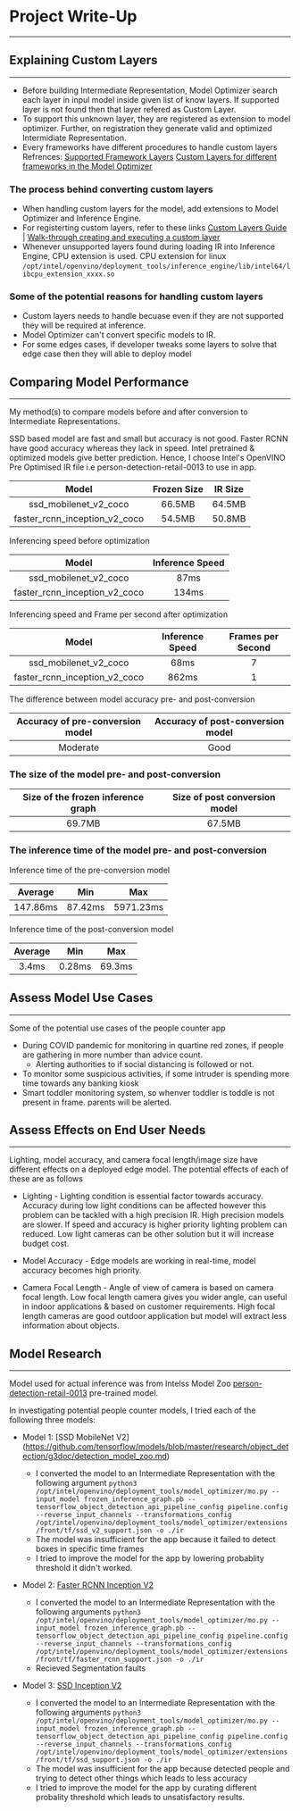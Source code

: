 # Project Write-Up
---
## Explaining Custom Layers
---
- Before building Intermediate Representation, Model Optimizer search each layer in inpul model inside given list of know layers. If supported layer is not found then that layer refered as Custom Layer.
- To support this unknown layer, they are registered as extension to model optimizer. Further, on registration they generate valid and optimized Intermidiate Representation.
- Every frameworks have different procedures to handle custom layers 
Refrences:
[Supported Framework Layers](https://docs.openvinotoolkit.org/latest/_docs_MO_DG_prepare_model_Supported_Frameworks_Layers.html)
[Custom Layers for different frameworks in the Model Optimizer](https://docs.openvinotoolkit.org/2020.2/_docs_MO_DG_prepare_model_customize_model_optimizer_Customize_Model_Optimizer.html)

### The process behind converting custom layers
- When handling custom layers for the model, add extensions to Model Optimizer and Inference Engine.
- For registerting custom layers, refer to these links 
[Custom Layers Guide](https://docs.openvinotoolkit.org/latest/_docs_HOWTO_Custom_Layers_Guide.html) | [Walk-through creating and executing a custom layer](https://github.com/david-drew/OpenVINO-Custom-Layers/blob/master/2019.r2.0/ReadMe.Linux.2019.r2.md) 
- Whenever unsupported layers found during loading IR into Inference Engine, CPU extension is used.
CPU extension for linux
`/opt/intel/openvino/deployment_tools/inference_engine/lib/intel64/libcpu_extension_xxxx.so`

### Some of the potential reasons for handling custom layers
- Custom layers needs to handle becuase even if they are not supported they will be required at inference.
- Model Optimizer can't convert specific models to IR.
- For some edges cases, if developer tweaks some layers to solve that edge case then they will able to deploy model

## Comparing Model Performance
---
My method(s) to compare models before and after conversion to Intermediate Representations.

SSD based model are fast and small but accuracy is not good. Faster RCNN have good accuracy whereas they lack in speed. Intel pretrained & optimized models give better prediction. Hence, I choose Intel's OpenVINO Pre Optimised IR file i.e person-detection-retail-0013 to use in app.

|             Model             | Frozen Size | IR Size |
| :---------------------------: | :---------: | :-----: |
|     ssd_mobilenet_v2_coco     |   66.5MB    | 64.5MB  |
| faster_rcnn_inception_v2_coco |   54.5MB    | 50.8MB  |

Inferencing speed before optimization

|             Model             | Inference Speed |
| :---------------------------: | :-------------: |
|     ssd_mobilenet_v2_coco     |      87ms       |
| faster_rcnn_inception_v2_coco |      134ms      |

Inferencing speed and Frame per second after optimization 

|             Model             | Inference Speed | Frames per Second |
| :---------------------------: | :-------------: | :---------------: |
|     ssd_mobilenet_v2_coco     |      68ms       |         7         |
| faster_rcnn_inception_v2_coco |      862ms      |         1         |


The difference between model accuracy pre- and post-conversion

| Accuracy of pre-conversion model | Accuracy of post-conversion model |
| :------------------------------: | :-------------------------------: |
|             Moderate             |               Good                |

### The size of the model pre- and post-conversion
| Size of the frozen inference graph | Size of post conversion model |
| :--------------------------------: | :---------------------------: |
|               69.7MB               |            67.5MB             |

### The inference time of the model pre- and post-conversion

Inference time of the pre-conversion model

| Average  |   Min   |    Max    |
| :------: | :-----: | :-------: |
| 147.86ms | 87.42ms | 5971.23ms |

Inference time of the post-conversion model

| Average |  Min   |  Max   |
| :-----: | :----: | :----: |
|  3.4ms  | 0.28ms | 69.3ms |


## Assess Model Use Cases
---
Some of the potential use cases of the people counter app
-  During COVID pandemic for monitoring in quartine red zones, if people are gathering in more number than advice count.
    - Alerting authorities to if social distancing is followed or not.
- To monitor some suspicious activities, if some intruder is spending more time towards any banking kiosk
- Smart toddler monitoring system, so whenver toddler is toddle is not present in frame. parents will be alerted.

## Assess Effects on End User Needs
---
Lighting, model accuracy, and camera focal length/image size have different effects on a
deployed edge model. The potential effects of each of these are as follows

- Lighting -
Lighting condition is essential factor towards accuracy. Accuracy during low light conditions can be affected however this problem can be tackled with a high precision IR.
High precision models are slower. If speed and accuracy is higher priority lighting problem can reduced.
Low light cameras can be other solution but it will increase budget cost.

- Model Accuracy -
Edge models are working in real-time, model accuracy becomes high priority. 

- Camera Focal Length -
Angle of view of camera is based on camera focal length. Low focal length camera gives you wider angle, can useful in indoor applications & based on customer requirements. High focal length cameras are good outdoor application but model will extract less information about objects.

## Model Research
---
Model used for actual inference was from Intelss Model Zoo [person-detection-retail-0013]() pre-trained model.

In investigating potential people counter models, I tried each of the following three models:

- Model 1: [SSD MobileNet V2] (https://github.com/tensorflow/models/blob/master/research/object_detection/g3doc/detection_model_zoo.md)
  - I converted the model to an Intermediate Representation with the following argument
  `python3 /opt/intel/openvino/deployment_tools/model_optimizer/mo.py --input_model frozen_inference_graph.pb --tensorflow_object_detection_api_pipeline_config pipeline.config --reverse_input_channels --transformations_config /opt/intel/openvino/deployment_tools/model_optimizer/extensions/front/tf/ssd_v2_support.json -o ./ir`
  - The model was insufficient for the app because it failed to detect boxes in specific time frames
  - I tried to improve the model for the app by lowering probablity threshold it didn't worked.
  
- Model 2: [Faster RCNN Inception V2]()
  - I converted the model to an Intermediate Representation with the following arguments
  `python3 /opt/intel/openvino/deployment_tools/model_optimizer/mo.py --input_model frozen_inference_graph.pb --tensorflow_object_detection_api_pipeline_config pipeline.config --reverse_input_channels --transformations_config /opt/intel/openvino/deployment_tools/model_optimizer/extensions/front/tf/faster_rcnn_support.json -o ./ir`
  - Recieved Segmentation faults

- Model 3: [SSD Inception V2]()
  - I converted the model to an Intermediate Representation with the following arguments
  `python3 /opt/intel/openvino/deployment_tools/model_optimizer/mo.py --input_model frozen_inference_graph.pb --tensorflow_object_detection_api_pipeline_config pipeline.config --reverse_input_channels --transformations_config /opt/intel/openvino/deployment_tools/model_optimizer/extensions/front/tf/ssd_support.json -o ./ir`
  - The model was insufficient for the app because detected people and trying to detect other things which leads to less accuracy
  - I tried to improve the model for the app by curating different probality threshold which leads to unsatisfactory results.
